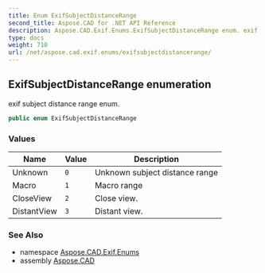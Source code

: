```yaml
---
title: Enum ExifSubjectDistanceRange
second_title: Aspose.CAD for .NET API Reference
description: Aspose.CAD.Exif.Enums.ExifSubjectDistanceRange enum. exif subject distance range enum
type: docs
weight: 710
url: /net/aspose.cad.exif.enums/exifsubjectdistancerange/
---
```

## ExifSubjectDistanceRange enumeration

exif subject distance range enum.

```csharp
public enum ExifSubjectDistanceRange
```

### Values

| Name | Value | Description |
| --- | --- | --- |
| Unknown | `0` | Unknown subject distance range |
| Macro | `1` | Macro range |
| CloseView | `2` | Close view. |
| DistantView | `3` | Distant view. |

### See Also

* namespace [Aspose.CAD.Exif.Enums](../../aspose.cad.exif.enums/)
* assembly [Aspose.CAD](../../)


